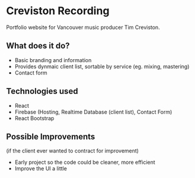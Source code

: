 # Creviston Recording

Portfolio website for Vancouver music producer Tim Creviston.

## What does it do?

- Basic branding and information
- Provides dynmaic client list, sortable by service (eg. mixing, mastering)
- Contact form

## Technologies used

- React
- Firebase (Hosting, Realtime Database (client list), Contact Form)
- React Bootstrap

## Possible Improvements

(if the client ever wanted to contract for improvement)

- Early project so the code could be cleaner, more efficient
- Improve the UI a little
